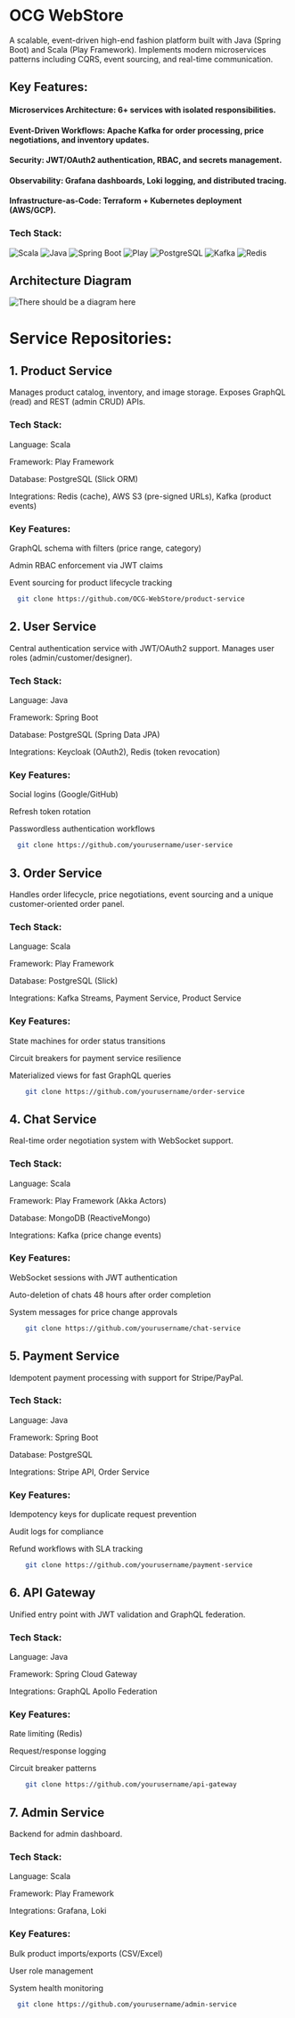 
# OCG WebStore
A scalable, event-driven high-end fashion platform built with Java (Spring Boot) and Scala (Play Framework). Implements modern microservices patterns including CQRS, event sourcing, and real-time communication.

## Key Features:

#### Microservices Architecture: 6+ services with isolated responsibilities.
#### Event-Driven Workflows: Apache Kafka for order processing, price negotiations, and inventory updates.
#### Security: JWT/OAuth2 authentication, RBAC, and secrets management.
#### Observability: Grafana dashboards, Loki logging, and distributed tracing.
#### Infrastructure-as-Code: Terraform + Kubernetes deployment (AWS/GCP).

### Tech Stack:
<img src="https://img.shields.io/badge/Scala-DF3E36?logo=scala&logoColor=white" alt="Scala"> <img src="https://img.shields.io/badge/Java-ED8B00?logo=java&logoColor=white" alt="Java"> <img src="https://img.shields.io/badge/Spring_Boot-6DB33F?logo=springboot&logoColor=white" alt="Spring Boot"> <img src="https://img.shields.io/badge/Play_Framework-000000?logo=playframework&logoColor=white" alt="Play">
<img src="https://img.shields.io/badge/PostgreSQL-4169E1?logo=postgresql&logoColor=white" alt="PostgreSQL"> <img src="https://img.shields.io/badge/Kafka-231F20?logo=apachekafka&logoColor=white" alt="Kafka"> <img src="https://img.shields.io/badge/Redis-FF0000?logo=redis&logoColor=white" alt="Redis">

## Architecture Diagram
![There should be a diagram here](https://github.com/OCG-WebStore/.github/profile/Architecture.png)

# Service Repositories:
## 1. Product Service
Manages product catalog, inventory, and image storage. Exposes GraphQL (read) and REST (admin CRUD) APIs.

### Tech Stack:

Language: Scala

Framework: Play Framework

Database: PostgreSQL (Slick ORM)

Integrations: Redis (cache), AWS S3 (pre-signed URLs), Kafka (product events)

### Key Features:

GraphQL schema with filters (price range, category)

Admin RBAC enforcement via JWT claims

Event sourcing for product lifecycle tracking

```bash
  git clone https://github.com/OCG-WebStore/product-service
```
## 2. User Service
Central authentication service with JWT/OAuth2 support. Manages user roles (admin/customer/designer).

### Tech Stack:

Language: Java

Framework: Spring Boot

Database: PostgreSQL (Spring Data JPA)

Integrations: Keycloak (OAuth2), Redis (token revocation)

### Key Features:

Social logins (Google/GitHub)

Refresh token rotation

Passwordless authentication workflows

```bash
  git clone https://github.com/yourusername/user-service
```
## 3. Order Service
Handles order lifecycle, price negotiations, event sourcing and a unique customer-oriented order panel.

### Tech Stack:

Language: Scala

Framework: Play Framework

Database: PostgreSQL (Slick)

Integrations: Kafka Streams, Payment Service, Product Service

### Key Features:

State machines for order status transitions

Circuit breakers for payment service resilience

Materialized views for fast GraphQL queries

```bash
    git clone https://github.com/yourusername/order-service
```
## 4. Chat Service
Real-time order negotiation system with WebSocket support.

### Tech Stack:

Language: Scala

Framework: Play Framework (Akka Actors)

Database: MongoDB (ReactiveMongo)

Integrations: Kafka (price change events)

### Key Features:

WebSocket sessions with JWT authentication

Auto-deletion of chats 48 hours after order completion

System messages for price change approvals

```bash
    git clone https://github.com/yourusername/chat-service
```
## 5. Payment Service
Idempotent payment processing with support for Stripe/PayPal.

### Tech Stack:

Language: Java

Framework: Spring Boot

Database: PostgreSQL

Integrations: Stripe API, Order Service

### Key Features:

Idempotency keys for duplicate request prevention

Audit logs for compliance

Refund workflows with SLA tracking

```bash
    git clone https://github.com/yourusername/payment-service
```
## 6. API Gateway
Unified entry point with JWT validation and GraphQL federation.

### Tech Stack:

Language: Java

Framework: Spring Cloud Gateway

Integrations: GraphQL Apollo Federation

### Key Features:

Rate limiting (Redis)

Request/response logging

Circuit breaker patterns

```bash
    git clone https://github.com/yourusername/api-gateway
```
## 7. Admin Service
Backend for admin dashboard.

### Tech Stack:

Language: Scala

Framework: Play Framework

Integrations: Grafana, Loki

### Key Features:

Bulk product imports/exports (CSV/Excel)

User role management

System health monitoring

```bash
  git clone https://github.com/yourusername/admin-service
```